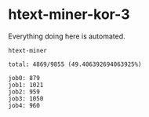 # htext-miner-kor-3

Everything doing here is automated.

```
htext-miner

total: 4869/9855 (49.406392694063925%)

job0: 879
job1: 1021
job2: 959
job3: 1050
job4: 960
```
